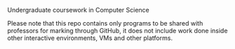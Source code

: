 Undergraduate coursework in Computer Science

Please note that this repo contains only programs to be shared with professors for marking through GitHub, it does not include work done inside other interactive environments, VMs and other platforms.
